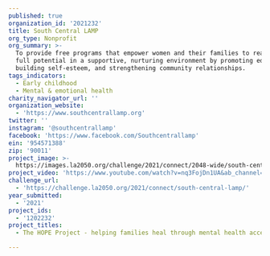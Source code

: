 ```yaml
---
published: true
organization_id: '2021232'
title: South Central LAMP
org_type: Nonprofit
org_summary: >-
  To provide free programs that empower women and their families to reach their
  full potential in a supportive, nurturing environment by promoting education,
  building self-esteem, and strengthening community relationships.
tags_indicators:
  - Early childhood
  - Mental & emotional health
charity_navigator_url: ''
organization_website:
  - 'https://www.southcentrallamp.org'
twitter: ''
instagram: '@southcentrallamp'
facebook: 'https://www.facebook.com/Southcentrallamp'
ein: '954571388'
zip: '90011'
project_image: >-
  https://images.la2050.org/challenge/2021/connect/2048-wide/south-central-lamp.jpg
project_video: 'https://www.youtube.com/watch?v=nq3FojDn1UA&ab_channel=CeciliaBrizuela'
challenge_url:
  - 'https://challenge.la2050.org/2021/connect/south-central-lamp/'
year_submitted:
  - '2021'
project_ids:
  - '1202232'
project_titles:
  - The HOPE Project - helping families heal through mental health access.

---
```

